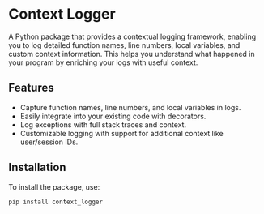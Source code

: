 # Context Logger

A Python package that provides a contextual logging framework, enabling you to log detailed function names, line numbers, local variables, and custom context information. This helps you understand what happened in your program by enriching your logs with useful context.

## Features

- Capture function names, line numbers, and local variables in logs.
- Easily integrate into your existing code with decorators.
- Log exceptions with full stack traces and context.
- Customizable logging with support for additional context like user/session IDs.

## Installation

To install the package, use:

```bash
pip install context_logger

